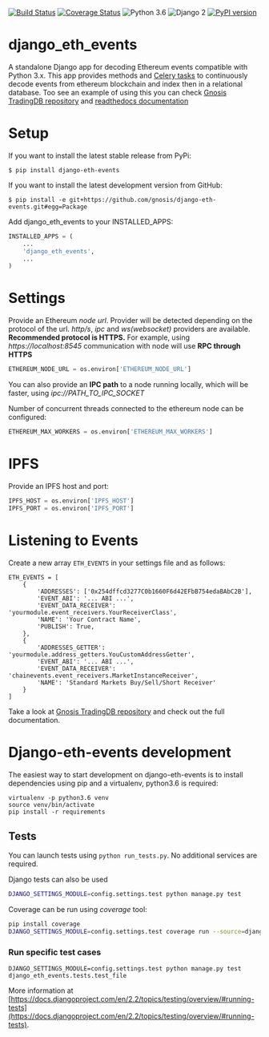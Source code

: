 [![Build Status](https://travis-ci.org/gnosis/django-eth-events.svg?branch=master)](https://travis-ci.org/gnosis/django-eth-events)
[![Coverage Status](https://coveralls.io/repos/github/gnosis/django-eth-events/badge.svg?branch=master)](https://coveralls.io/github/gnosis/django-eth-events?branch=master)
![Python 3.6](https://img.shields.io/badge/Python-3.6-blue.svg)
![Django 2](https://img.shields.io/badge/Django-2-blue.svg)
[![PyPI version](https://badge.fury.io/py/django-eth-events.svg)](https://badge.fury.io/py/django-eth-events)

# django_eth_events
A standalone Django app for decoding Ethereum events compatible with Python 3.x. This app provides methods 
and [Celery tasks](http://www.celeryproject.org/) to continuously decode events from ethereum blockchain and
index then in a relational database. Too see an example of using this you can
check [Gnosis TradingDB repository](https://github.com/gnosis/pm-trading-db) and
[readthedocs documentation](https://gnosis-apollo.readthedocs.io/en/latest/pm-trading-db.html)

# Setup
If you want to install the latest stable release from PyPi:

`$ pip install django-eth-events`

If you want to install the latest development version from GitHub:

`$ pip install -e git+https://github.com/gnosis/django-eth-events.git#egg=Package`

Add django_eth_events to your INSTALLED_APPS:

```python
INSTALLED_APPS = (
    ...
    'django_eth_events',
    ...
)
```

# Settings
Provide an Ethereum _node url_. Provider will be detected depending on the protocol of the url. _http/s_, _ipc_ and
_ws(websocket)_ providers are available. **Recommended protocol is HTTPS.**
For example, using _https://localhost:8545_ communication with node will use **RPC through HTTPS**

```python
ETHEREUM_NODE_URL = os.environ['ETHEREUM_NODE_URL']
```

You can also provide an **IPC path** to a node running locally, which will be faster, using _ipc://PATH_TO_IPC_SOCKET_

Number of concurrent threads connected to the ethereum node can be configured:

```python
ETHEREUM_MAX_WORKERS = os.environ['ETHEREUM_MAX_WORKERS']
```

# IPFS
Provide an IPFS host and port:

```python
IPFS_HOST = os.environ['IPFS_HOST']
IPFS_PORT = os.environ['IPFS_PORT']
```

# Listening to Events
Create a new array `ETH_EVENTS` in your settings file and as follows:

```
ETH_EVENTS = [
    {
        'ADDRESSES': ['0x254dffcd3277C0b1660F6d42EFbB754edaBAbC2B'],
        'EVENT_ABI': '... ABI ...',
        'EVENT_DATA_RECEIVER': 'yourmodule.event_receivers.YourReceiverClass',
        'NAME': 'Your Contract Name',
        'PUBLISH': True,
    },
    {
        'ADDRESSES_GETTER': 'yourmodule.address_getters.YouCustomAddressGetter',
        'EVENT_ABI': '... ABI ...',
        'EVENT_DATA_RECEIVER': 'chainevents.event_receivers.MarketInstanceReceiver',
        'NAME': 'Standard Markets Buy/Sell/Short Receiver'
    }
]
```

Take a look at [Gnosis TradingDB repository](https://github.com/gnosis/pm-trading-db) and check out the full documentation.


# Django-eth-events development
The easiest way to start development on django-eth-events is to install dependencies using pip and a virtualenv, python3.6 is
required:

```
virtualenv -p python3.6 venv
source venv/bin/activate
pip install -r requirements
```

## Tests
You can launch tests using `python run_tests.py`. No additional services are required.

Django tests can also be used
```bash
DJANGO_SETTINGS_MODULE=config.settings.test python manage.py test
```

Coverage can be run using _coverage_ tool:
```bash
pip install coverage
DJANGO_SETTINGS_MODULE=config.settings.test coverage run --source=django_eth_events manage.py test
```

### Run specific test cases

```DJANGO_SETTINGS_MODULE=config.settings.test python manage.py test django_eth_events.tests.test_file```

More information at [https://docs.djangoproject.com/en/2.2/topics/testing/overview/#running-tests](https://docs.djangoproject.com/en/2.2/topics/testing/overview/#running-tests).
